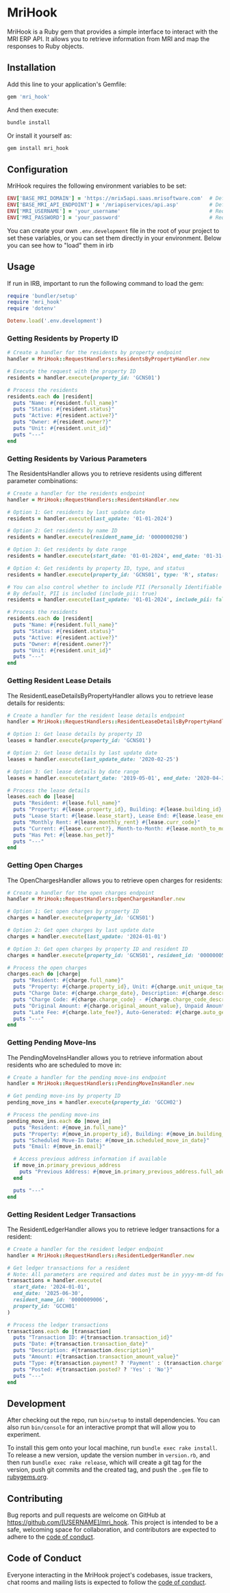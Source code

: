# MriHook

MriHook is a Ruby gem that provides a simple interface to interact with the MRI ERP API. It allows you to retrieve information from MRI and map the responses to Ruby objects.

## Installation

Add this line to your application's Gemfile:

```ruby
gem 'mri_hook'
```

And then execute:

```bash
bundle install
```

Or install it yourself as:

```bash
gem install mri_hook
```

## Configuration

MriHook requires the following environment variables to be set:

```ruby
ENV['BASE_MRI_DOMAIN'] = 'https://mrix5api.saas.mrisoftware.com'  # Default if not set
ENV['BASE_MRI_API_ENDPOINT'] = '/mriapiservices/api.asp'          # Default if not set
ENV['MRI_USERNAME'] = 'your_username'                             # Required
ENV['MRI_PASSWORD'] = 'your_password'                             # Required
```

You can create your own `.env.development` file in the root of your project to set these variables, or you can set them directly in your environment.
Below you can see how to "load" them in irb

## Usage
If run in IRB, important to run the following command to load the gem:

```ruby
require 'bundler/setup'
require 'mri_hook'
require 'dotenv'

Dotenv.load('.env.development')
```

### Getting Residents by Property ID

```ruby
# Create a handler for the residents by property endpoint
handler = MriHook::RequestHandlers::ResidentsByPropertyHandler.new

# Execute the request with the property ID
residents = handler.execute(property_id: 'GCNS01')

# Process the residents
residents.each do |resident|
  puts "Name: #{resident.full_name}"
  puts "Status: #{resident.status}"
  puts "Active: #{resident.active?}"
  puts "Owner: #{resident.owner?}"
  puts "Unit: #{resident.unit_id}"
  puts "---"
end
```

### Getting Residents by Various Parameters

The ResidentsHandler allows you to retrieve residents using different parameter combinations:

```ruby
# Create a handler for the residents endpoint
handler = MriHook::RequestHandlers::ResidentsHandler.new

# Option 1: Get residents by last update date
residents = handler.execute(last_update: '01-01-2024')

# Option 2: Get residents by name ID
residents = handler.execute(resident_name_id: '0000000298')

# Option 3: Get residents by date range
residents = handler.execute(start_date: '01-01-2024', end_date: '01-31-2024')

# Option 4: Get residents by property ID, type, and status
residents = handler.execute(property_id: 'GCNS01', type: 'R', status: 'O')

# You can also control whether to include PII (Personally Identifiable Information)
# By default, PII is included (include_pii: true)
residents = handler.execute(last_update: '01-01-2024', include_pii: false)

# Process the residents
residents.each do |resident|
  puts "Name: #{resident.full_name}"
  puts "Status: #{resident.status}"
  puts "Active: #{resident.active?}"
  puts "Owner: #{resident.owner?}"
  puts "Unit: #{resident.unit_id}"
  puts "---"
end
```

### Getting Resident Lease Details

The ResidentLeaseDetailsByPropertyHandler allows you to retrieve lease details for residents:

```ruby
# Create a handler for the resident lease details endpoint
handler = MriHook::RequestHandlers::ResidentLeaseDetailsByPropertyHandler.new

# Option 1: Get lease details by property ID
leases = handler.execute(property_id: 'GCNS01')

# Option 2: Get lease details by last update date
leases = handler.execute(last_update_date: '2020-02-25')

# Option 3: Get lease details by date range
leases = handler.execute(start_date: '2019-05-01', end_date: '2020-04-30')

# Process the lease details
leases.each do |lease|
  puts "Resident: #{lease.full_name}"
  puts "Property: #{lease.property_id}, Building: #{lease.building_id}, Unit: #{lease.unit_id}"
  puts "Lease Start: #{lease.lease_start}, Lease End: #{lease.lease_end}"
  puts "Monthly Rent: #{lease.monthly_rent} #{lease.curr_code}"
  puts "Current: #{lease.current?}, Month-to-Month: #{lease.month_to_month?}"
  puts "Has Pet: #{lease.has_pet?}"
  puts "---"
end
```

### Getting Open Charges

The OpenChargesHandler allows you to retrieve open charges for residents:

```ruby
# Create a handler for the open charges endpoint
handler = MriHook::RequestHandlers::OpenChargesHandler.new

# Option 1: Get open charges by property ID
charges = handler.execute(property_id: 'GCNS01')

# Option 2: Get open charges by last update date
charges = handler.execute(last_update: '2024-01-01')

# Option 3: Get open charges by property ID and resident ID
charges = handler.execute(property_id: 'GCNS01', resident_id: '0000000502')

# Process the open charges
charges.each do |charge|
  puts "Resident: #{charge.full_name}"
  puts "Property: #{charge.property_id}, Unit: #{charge.unit_unique_tag}"
  puts "Charge Date: #{charge.charge_date}, Description: #{charge.description}"
  puts "Charge Code: #{charge.charge_code} - #{charge.charge_code_description}"
  puts "Original Amount: #{charge.original_amount_value}, Unpaid Amount: #{charge.unpaid_amount_value}"
  puts "Late Fee: #{charge.late_fee?}, Auto-Generated: #{charge.auto_generated?}, Posted: #{charge.posted?}"
  puts "---"
end
```

### Getting Pending Move-Ins

The PendingMoveInsHandler allows you to retrieve information about residents who are scheduled to move in:

```ruby
# Create a handler for the pending move-ins endpoint
handler = MriHook::RequestHandlers::PendingMoveInsHandler.new

# Get pending move-ins by property ID
pending_move_ins = handler.execute(property_id: 'GCCH02')

# Process the pending move-ins
pending_move_ins.each do |move_in|
  puts "Resident: #{move_in.full_name}"
  puts "Property: #{move_in.property_id}, Building: #{move_in.building_id}, Unit: #{move_in.unit_id}"
  puts "Scheduled Move-In Date: #{move_in.scheduled_move_in_date}"
  puts "Email: #{move_in.email}"

  # Access previous address information if available
  if move_in.primary_previous_address
    puts "Previous Address: #{move_in.primary_previous_address.full_address}"
  end

  puts "---"
end
```

### Getting Resident Ledger Transactions

The ResidentLedgerHandler allows you to retrieve ledger transactions for a resident:

```ruby
# Create a handler for the resident ledger endpoint
handler = MriHook::RequestHandlers::ResidentLedgerHandler.new

# Get ledger transactions for a resident
# Note: All parameters are required and dates must be in yyyy-mm-dd format
transactions = handler.execute(
  start_date: '2024-01-01',
  end_date: '2025-06-30',
  resident_name_id: '0000009006',
  property_id: 'GCCH01'
)

# Process the ledger transactions
transactions.each do |transaction|
  puts "Transaction ID: #{transaction.transaction_id}"
  puts "Date: #{transaction.transaction_date}"
  puts "Description: #{transaction.description}"
  puts "Amount: #{transaction.transaction_amount_value}"
  puts "Type: #{transaction.payment? ? 'Payment' : (transaction.charge? ? 'Charge' : 'Other')}"
  puts "Posted: #{transaction.posted? ? 'Yes' : 'No'}"
  puts "---"
end
```

## Development

After checking out the repo, run `bin/setup` to install dependencies. You can also run `bin/console` for an interactive prompt that will allow you to experiment.

To install this gem onto your local machine, run `bundle exec rake install`. To release a new version, update the version number in `version.rb`, and then run `bundle exec rake release`, which will create a git tag for the version, push git commits and the created tag, and push the `.gem` file to [rubygems.org](https://rubygems.org).

## Contributing

Bug reports and pull requests are welcome on GitHub at https://github.com/[USERNAME]/mri_hook. This project is intended to be a safe, welcoming space for collaboration, and contributors are expected to adhere to the [code of conduct](https://github.com/[USERNAME]/mri_hook/blob/main/CODE_OF_CONDUCT.md).

## Code of Conduct

Everyone interacting in the MriHook project's codebases, issue trackers, chat rooms and mailing lists is expected to follow the [code of conduct](https://github.com/[USERNAME]/mri_hook/blob/main/CODE_OF_CONDUCT.md).
